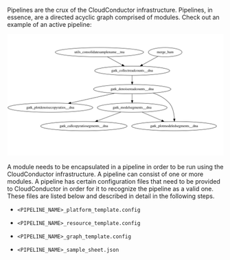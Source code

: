 Pipelines are the crux of the CloudConductor infrastructure. Pipelines, in essence, are a directed acyclic graph comprised of modules. Check out an example of an active pipeline:

![CNV Pipeline](./assets/CNV_Pipeline.svg)

A module needs to be encapsulated in a pipeline in order to be run using the CloudConductor infrastructure. A pipeline can consist of one or more modules. A pipeline has certain configuration files that need to be provided to CloudConductor in order for it to recognize the pipeline as a valid one. These files are listed below and described in detail in the following steps.

* `<PIPELINE_NAME>_platform_template.config`

* `<PIPELINE_NAME>_resource_template.config`

* `<PIPELINE_NAME>_graph_template.config`

* `<PIPELINE_NAME>_sample_sheet.json`

